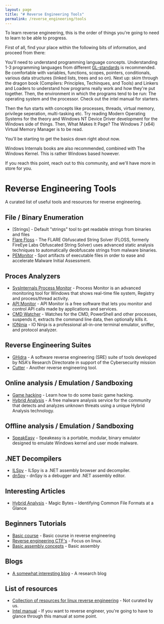 ```yaml
---
layout: page
title: "# Reverse Engineering Tools"
permalink: /reverse_engineering/tools
---
```


To learn reverse engineering, this is the order of things you're going to need to learn to be able to progress.

First of all, find your place within the following bits of information, and proceed from there:

You'll need to understand programming language concepts. Understanding 1-3 programming languages from different [GL-standards](https://en.wikipedia.org/wiki/Programming_language_generations) is recommended.
Be comfortable with variables, functions, scopes, pointers, conditionals, various data structures (linked lists, trees and so on).
Next up: skim through the dragon book (Compilers: Principles, Techinques, and Tools) and Linkers and Loaders to understand how programs really work and how they're put together.
Then, the environment in which the programs tend to be run: The operating system and the processor. Check out the intel manual for starters.

Then the fun starts with concepts like processes, threads, virtual memory, privilege seperation, multi-tasking etc. Try reading Modern Operating Systems for the theory and Windows NT Device Driver development for the Windows side of things. Then, What Makes It Page? The Windows 7 (x64) Virtual Memory Manager is to be read.

You'll be starting to get the basics down right about now.

Windows Internals books are also recommended, combined with The Windows Kernel. This is rather Windows based however.

If you reach this point, reach out to this community, and we'll have more in store for you.

# Reverse Engineering Tools

A curated list of useful tools and resources for reverse engineering.

## File / Binary Enumeration
  * [Strings] - Default "strings" tool to get readable strings from binaries and files
  * [Flare Floss](https://github.com/mandiant/flare-floss) - The FLARE Obfuscated String Solver (FLOSS, formerly FireEye Labs Obfuscated String Solver) uses advanced static analysis techniques to automatically deobfuscate strings from malware binaries.
  * [PEMonitor](https://www.winitor.com/) - Spot artifacts of executable files in order to ease and accelerate Malware Initial Assessment.

## Proces Analyzers
  * [SysInternals Process Monitor](https://docs.microsoft.com/en-us/sysinternals/downloads/procmon) - Process Monitor is an advanced monitoring tool for Windows that shows real-time file system, Registry and process/thread activity.
  * [API Monitor](http://www.rohitab.com/apimonitor) - API Monitor is a free software that lets you monitor and control API calls made by applications and services.
  * [CMD Watcher](https://www.kahusecurity.com/tools.html) - Watches for the CMD, PowerShell and other processes, suspends it, extracts the command line data, then optionally kills it.
  * [IONinja](https://ioninja.com/) - IO Ninja is a professional all-in-one terminal emulator, sniffer, and protocol analyzer.

## Reverse Engineering Suites
  * [GHidra](https://ghidra-sre.org/) - A software reverse engineering (SRE) suite of tools developed by NSA's Research Directorate in support of the Cybersecurity mission
  * [Cutter](https://github.com/rizinorg/cutter) - Another reverse engineering tool.

## Online analysis / Emulation / Sandboxing
  * [Game hacking](https://gamehacking.academy/about) - Learn how to do some basic game hacking.
  * [Hybrid Analysis](https://www.hybrid-analysis.com) - A free malware analysis service for the community that detects and analyzes unknown threats using a unique Hybrid Analysis technology.

## Offline analysis / Emulation / Sandboxing
  * [SpeakEasy](https://github.com/mandiant/speakeasy) - Speakeasy is a portable, modular, binary emulator designed to emulate Windows kernel and user mode malware.

## .NET Decompilers
  * [ILSpy](https://github.com/icsharpcode/ILSpy) - ILSpy is a .NET assembly browser and decompiler.
  * [dnSpy](https://github.com/dnSpy/dnSpy) - dnSpy is a debugger and .NET assembly editor.

## Interesting Articles
  * [Hybrid Analysis](https://www.netspi.com/blog/technical/web-application-penetration-testing/magic-bytes-identifying-common-file-formats-at-a-glance/) - Magic Bytes – Identifying Common File Formats at a Glance

## Beginners Tutorials
  * [Basic course](https://malwareunicorn.org/workshops/re101.html#0) - Basic course in reverse engineering
  * [Reverse engineering CTF's](https://osandamalith.com/2019/02/11/linux-reverse-engineering-ctfs-for-beginners/) - Focus on linux.
  * [Basic assembly concepts](https://medium.com/ax1al/dos-assembly-101-4c3660957d25) - Basic assembly

## Blogs
  * [A somewhat interesting blog](https://revers.engineering/) - A research blog

## List of resources
  * [Collection of resources for linux reverse engineering](https://github.com/michalmalik/linux-re-101) - Not curated by us.
  * [Intel manual](https://software.intel.com/content/www/us/en/develop/articles/intel-sdm.html) - If you want to reverse engineer, you're going to have to glance through this manual at some point.

